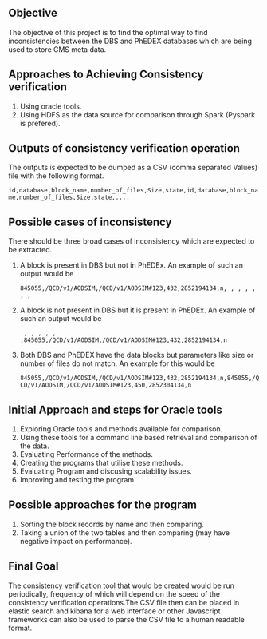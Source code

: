
## Objective 

The objective of this project is to find the optimal way to find inconsistencies between the DBS and PhEDEX databases which are being used to store CMS meta data.

## Approaches to Achieving Consistency verification

1. Using oracle tools.
2. Using HDFS as the data source for comparison through Spark (Pyspark is prefered).

## Outputs of consistency verification operation

The outputs is expected to be dumped as a CSV (comma separated Values) file with the following format.

`id,database,block_name,number_of_files,Size,state,id,database,block_name,number_of_files,Size,state,....`
 
## Possible cases of inconsistency

There should be three broad cases of inconsistency which are expected to be extracted.

1. A block is present in DBS but not in PhEDEx. An example of such an output would be 

   `845055,/QCD/v1/AODSIM,/QCD/v1/AODSIM#123,432,2852194134,n, , , , , , ,`

2. A block is not present in DBS but it is present in PhEDEx. An example of such an output would be

   ` , , , , , ,845055,/QCD/v1/AODSIM,/QCD/v1/AODSIM#123,432,2852194134,n`

3. Both DBS and PhEDEX have the data blocks but parameters like size or number of files do not match.
An example for this would be 

   `845055,/QCD/v1/AODSIM,/QCD/v1/AODSIM#123,432,2852194134,n,845055,/QCD/v1/AODSIM,/QCD/v1/AODSIM#123,450,2852304134,n`

## Initial Approach and steps for Oracle tools

1. Exploring Oracle tools and methods available for comparison.
2. Using these tools for a command line based retrieval and comparison of the data.
3. Evaluating Performance of the methods.
4. Creating the programs that utilise these methods.
5. Evaluating Program and discusing scalability issues.
6. Improving and testing the program.

## Possible approaches for the program
1. Sorting the block records by name and then comparing.
2. Taking a union of the two tables and then comparing (may have negative impact on performance).

## Final Goal
The consistency verification tool that would be created would be run periodically, frequency of which will depend on the speed of the consistency verification operations.The CSV file then can be placed in elastic search and kibana for a web interface or other Javascript frameworks can also be used to parse the CSV file to a human readable format.


